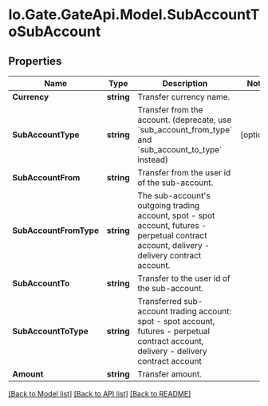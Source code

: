 
# Io.Gate.GateApi.Model.SubAccountToSubAccount

## Properties

Name | Type | Description | Notes
------------ | ------------- | ------------- | -------------
**Currency** | **string** | Transfer currency name. | 
**SubAccountType** | **string** | Transfer from the account. (deprecate, use &#x60;sub_account_from_type&#x60; and &#x60;sub_account_to_type&#x60; instead) | [optional] 
**SubAccountFrom** | **string** | Transfer from the user id of the sub-account. | 
**SubAccountFromType** | **string** | The sub-account&#39;s outgoing trading account, spot - spot account, futures - perpetual contract account, delivery - delivery contract account. | 
**SubAccountTo** | **string** | Transfer to the user id of the sub-account. | 
**SubAccountToType** | **string** | Transferred sub-account trading account: spot - spot account, futures - perpetual contract account, delivery - delivery contract account | 
**Amount** | **string** | Transfer amount. | 

[[Back to Model list]](../README.md#documentation-for-models)
[[Back to API list]](../README.md#documentation-for-api-endpoints)
[[Back to README]](../README.md)
